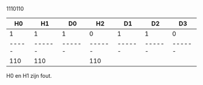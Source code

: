 1110110


| H0  |  H1  |  D0  |  H2  |  D1  |  D2  |  D3  |
|-----|------|------|------|------|------|------|
|  1  |   1  |   1  |   0  |   1  |   1  |  0   |
|-----|------|------|------|------|------|------|
| 110 |  110 |      |  110 |      |      |      |

H0 en H1 zijn fout.
